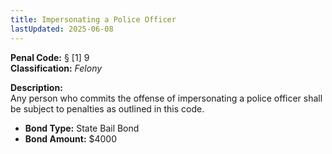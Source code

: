 ```yaml
---
title: Impersonating a Police Officer
lastUpdated: 2025-06-08
---
```


**Penal Code:** § [1] 9  
**Classification:** *Felony*

**Description:**  
Any person who commits the offense of impersonating a police officer shall be subject to penalties as outlined in this code.

- **Bond Type:** State Bail Bond  
- **Bond Amount:** $4000
